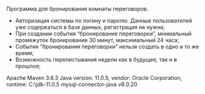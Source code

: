 Программа для бронирования комнаты переговоров.

- Авторизация системы по логину и паролю. Данные пользователей уже содержаться в базе данных, регистрация не нужна;
- При создании события “бронирование переговорки”, мнимальный промежуток бронирования 30 минут, максимальный 24 часа;
- События “бронирования переговорки” нельзя создать в одно и то же время;
- Возможность перелистывания недели как в будущее, так и в прошлое;

Apache Maven 3.6.3 
Java version: 11.0.5, vendor: Oracle Corporation, runtime: C:\jdk-11.0.5
mysql-connector-java  v8.0.20
